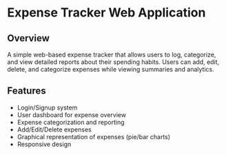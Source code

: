 # Expense Tracker Web Application

## Overview

A simple web-based expense tracker that allows users to log, categorize, and view detailed reports about their spending habits. Users can add, edit, delete, and categorize expenses while viewing summaries and analytics.

## Features
- Login/Signup system
- User dashboard for expense overview
- Expense categorization and reporting
- Add/Edit/Delete expenses
- Graphical representation of expenses (pie/bar charts)
- Responsive design
